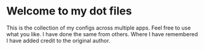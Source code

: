 # Welcome to my dot files

This is the collection of my configs across multiple apps. Feel free to use what
you like. I have done the same from others. Where I have remembered I have added
credit to the original author.
